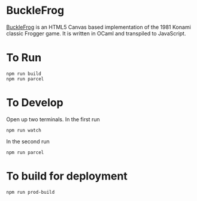 # BuckleFrog

[BuckleFrog](https://samouri.github.com/bucklefrog) is an HTML5 Canvas based implementation of the 1981 Konami classic Frogger game. It is written in OCaml and transpiled to JavaScript.

# To Run

```
npm run build
npm run parcel
```

# To Develop

Open up two terminals.
In the first run

```
npm run watch
```

In the second run

```
npm run parcel
```

# To build for deployment

```
npm run prod-build
```
